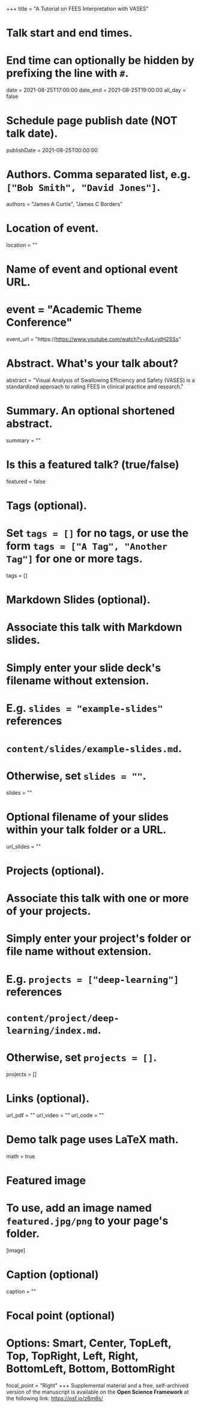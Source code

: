 +++
title = "A Tutorial on FEES Interpretation with VASES"

# Talk start and end times.
#   End time can optionally be hidden by prefixing the line with `#`.
date = 2021-08-25T17:00:00
date_end = 2021-08-25T19:00:00
all_day = false

# Schedule page publish date (NOT talk date).
publishDate = 2021-08-25T00:00:00

# Authors. Comma separated list, e.g. `["Bob Smith", "David Jones"]`.
authors = "James A Curtis", "James C Borders"

# Location of event.
location = ""

# Name of event and optional event URL.
# event = "Academic Theme Conference"
event_url = "https://https://www.youtube.com/watch?v=AxLvjdH2SSs"

# Abstract. What's your talk about?
abstract = "Visual Analysis of Swallowing Efficiency and Safety (VASES) is a standardized approach to rating FEES in clinical practice and research."

# Summary. An optional shortened abstract.
summary = ""

# Is this a featured talk? (true/false)
featured = false

# Tags (optional).
#   Set `tags = []` for no tags, or use the form `tags = ["A Tag", "Another Tag"]` for one or more tags.
tags = []

# Markdown Slides (optional).
#   Associate this talk with Markdown slides.
#   Simply enter your slide deck's filename without extension.
#   E.g. `slides = "example-slides"` references 
#   `content/slides/example-slides.md`.
#   Otherwise, set `slides = ""`.
slides = ""

# Optional filename of your slides within your talk folder or a URL.
url_slides = ""

# Projects (optional).
#   Associate this talk with one or more of your projects.
#   Simply enter your project's folder or file name without extension.
#   E.g. `projects = ["deep-learning"]` references 
#   `content/project/deep-learning/index.md`.
#   Otherwise, set `projects = []`.
projects = []

# Links (optional).
url_pdf = ""
url_video = ""
url_code = ""

# Demo talk page uses LaTeX math.
math = true

# Featured image
# To use, add an image named `featured.jpg/png` to your page's folder. 
[image]
  # Caption (optional)
  caption = ""

  # Focal point (optional)
  # Options: Smart, Center, TopLeft, Top, TopRight, Left, Right, BottomLeft, Bottom, BottomRight
  focal_point = "Right"
+++
Supplemental material and a free, self-archived version of the manuscript is available on the **Open Science Framework** at the following link: https://osf.io/z6m8s/
